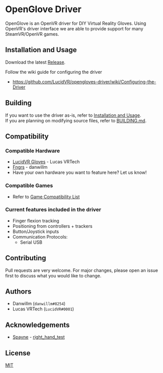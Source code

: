 # OpenGlove Driver

OpenGlove is an OpenVR driver for DIY Virtual Reality Gloves. Using OpenVR's driver interface we are able to provide support for many SteamVR/OpenVR games.

## Installation and Usage

Download the latest [Release](https://github.com/LucidVR/opengloves-driver/releases).

Follow the wiki guide for configuring the driver
* https://github.com/LucidVR/opengloves-driver/wiki/Configuring-the-Driver

## Building
If you want to use the driver as-is, refer to [Installation and Usage](#Installation-and-Usage).  
If you are planning on modifying source files, refer to [BUILDING.md](https://github.com/LucidVR/opengloves-driver/blob/develop/BUILDING.md).

## Compatibility
### Compatible Hardware
* [LucidVR Gloves](https://github.com/LucidVR/lucidgloves-hardware) - Lucas VRTech
* [Fngrs](https://github.com/danwillm/Fngrs/) - danwillm
* Have your own hardware you want to feature here? Let us know!

### Compatible Games
* Refer to [Game Compatibility List](https://github.com/LucidVR/opengloves-driver/wiki/Game-Compatibility-List)

### Current features included in the driver
* Finger flexion tracking
* Positioning from controllers + trackers
* Button/Joystick inputs
* Communication Protocols:
  * Serial USB


## Contributing
Pull requests are very welcome. For major changes, please open an issue first to discuss what you would like to change.

## Authors

* Danwillm (`danwillm#8254`)
* Lucas VRTech (`LucidVR#0001`)

## Acknowledgements

* [Spayne](https://github.com/spayne) - [right_hand_test](https://github.com/spayne/right_hand_test)

## License
[MIT](https://choosealicense.com/licenses/mit/)
